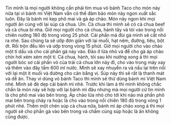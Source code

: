 Tin mình là mọi người không cần phải tìm mua vỏ bánh Taco cho món này nữa tại vì bánh mì Việt Nam vẫn có thể đảm bảo món này ngon xuất sắc luôn. Đây là bánh mì kẹp phô mai và gà áp chảo. Món này ngon khi mọi người ăn cùng với lại súp cà chua. Ưm. Cà chua thì mình sẽ có cà chua beef và cà chua bi nha. Giờ mọi người cho cà chua, hành tây và tỏi vào trong nồi chiên nướng 180 độ trong vòng 25 phút. Cái phần má đùi gà mình sẽ cắt nhỏ ra nhé. Sau chúng ta sẽ ướp đơn giản với lại muối, hạt nêm, đường, tiêu, bột ớt. Rồi trộn đều lên và ướp trong vòng 15 phút. Giờ mọi người cho vào chảo một tí dầu và cho cái phần gà này vào. Đảo ở lửa nhỏ và để cho gà áp chảo chín hơi xém xém một tí. Cà chua, hành, tỏi sau khi nướng xong á thì mọi người bóc sơ cái phần vỏ của trái cà chua lớn này đi, cho vào trong máy xay và thêm vào đây tầm 600 ml nước. Mình sẽ xay nhuyễn ra và nấu lại trên nồi với lại một ít muối và đường cho cân bằng vị. Súp này thì sẽ rất là thanh mát và dễ ăn. Thay vì dùng vỏ bánh Taco thì mình sẽ thử dùng bánh mì Việt Nam nhé. Mình sẽ đè dẹp cái bánh mì nhé. Trước khi làm á thì mình không chắc chắn là món này sẽ hợp với lại bánh mì đâu nhưng mà mọi người cứ tin mình là cho phô mai vào bên trong. Áp chảo lửa nhỏ cho tới khi nào mà phần phô mai bên trong chảy ra hoặc là cho vào trong nồi chiên 180 độ trong vòng 1 phút nhé. Thêm một chén súp cà chua nữa, bánh mì áp chảo xong á thì mọi người sẽ cho phần gà vào bên trong và chấm cùng súp hoặc là ăn không cũng được.